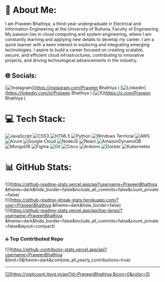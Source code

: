 # 💫 About Me:
I am Praveen Bhathiya, a third-year undergraduate in Electrical and Information Engineering at the University of Ruhuna, Faculty of Engineering. My passion lies in cloud computing and system engineering, where I am constantly learning and applying new details to develop my career. I am a quick learner with a keen interest in exploring and integrating emerging technologies. I aspire to build a career focused on creating scalable, secure, and efficient cloud infrastructures, contributing to innovative projects, and driving technological advancements in the industry.


## 🌐 Socials:
[![Instagram](https://img.shields.io/badge/Instagram-%23E4405F.svg?logo=Instagram&logoColor=white)](https://instagram.com/Praveen Bhathiya ) [![LinkedIn](https://img.shields.io/badge/LinkedIn-%230077B5.svg?logo=linkedin&logoColor=white)](https://linkedin.com/in/Praveen Bhathiya ) [![X](https://img.shields.io/badge/X-black.svg?logo=X&logoColor=white)](https://x.com/Praveen Bhathiya ) 

# 💻 Tech Stack:
![JavaScript](https://img.shields.io/badge/javascript-%23323330.svg?style=for-the-badge&logo=javascript&logoColor=%23F7DF1E) ![CSS3](https://img.shields.io/badge/css3-%231572B6.svg?style=for-the-badge&logo=css3&logoColor=white) ![HTML5](https://img.shields.io/badge/html5-%23E34F26.svg?style=for-the-badge&logo=html5&logoColor=white) ![Python](https://img.shields.io/badge/python-3670A0?style=for-the-badge&logo=python&logoColor=ffdd54) ![Windows Terminal](https://img.shields.io/badge/Windows%20Terminal-%234D4D4D.svg?style=for-the-badge&logo=windows-terminal&logoColor=white) ![AWS](https://img.shields.io/badge/AWS-%23FF9900.svg?style=for-the-badge&logo=amazon-aws&logoColor=white) ![Azure](https://img.shields.io/badge/azure-%230072C6.svg?style=for-the-badge&logo=microsoftazure&logoColor=white) ![Google Cloud](https://img.shields.io/badge/GoogleCloud-%234285F4.svg?style=for-the-badge&logo=google-cloud&logoColor=white) ![NodeJS](https://img.shields.io/badge/node.js-6DA55F?style=for-the-badge&logo=node.js&logoColor=white) ![React](https://img.shields.io/badge/react-%2320232a.svg?style=for-the-badge&logo=react&logoColor=%2361DAFB) ![AmazonDynamoDB](https://img.shields.io/badge/Amazon%20DynamoDB-4053D6?style=for-the-badge&logo=Amazon%20DynamoDB&logoColor=white) ![MongoDB](https://img.shields.io/badge/MongoDB-%234ea94b.svg?style=for-the-badge&logo=mongodb&logoColor=white) ![Figma](https://img.shields.io/badge/figma-%23F24E1E.svg?style=for-the-badge&logo=figma&logoColor=white) ![Git](https://img.shields.io/badge/git-%23F05033.svg?style=for-the-badge&logo=git&logoColor=white) ![Cisco](https://img.shields.io/badge/cisco-%23049fd9.svg?style=for-the-badge&logo=cisco&logoColor=black) ![Arduino](https://img.shields.io/badge/-Arduino-00979D?style=for-the-badge&logo=Arduino&logoColor=white) ![Docker](https://img.shields.io/badge/docker-%230db7ed.svg?style=for-the-badge&logo=docker&logoColor=white) ![Kubernetes](https://img.shields.io/badge/kubernetes-%23326ce5.svg?style=for-the-badge&logo=kubernetes&logoColor=white)
# 📊 GitHub Stats:
![](https://github-readme-stats.vercel.app/api?username=PraveenBhathiya &theme=dark&hide_border=false&include_all_commits=false&count_private=false)<br/>
![](https://github-readme-streak-stats.herokuapp.com/?user=PraveenBhathiya &theme=dark&hide_border=false)<br/>
![](https://github-readme-stats.vercel.app/api/top-langs/?username=PraveenBhathiya &theme=dark&hide_border=false&include_all_commits=false&count_private=false&layout=compact)

### 🔝 Top Contributed Repo
![](https://github-contributor-stats.vercel.app/api?username=PraveenBhathiya &limit=5&theme=dark&combine_all_yearly_contributions=true)

---
[![](https://visitcount.itsvg.in/api?id=PraveenBhathiya &icon=0&color=0)](https://visitcount.itsvg.in)

<!-- Proudly created with GPRM ( https://gprm.itsvg.in ) -->
